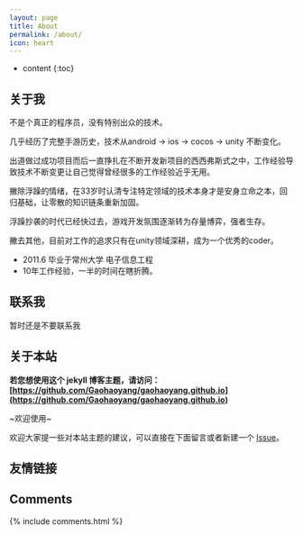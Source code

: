 ```yaml
---
layout: page
title: About
permalink: /about/
icon: heart
---
```


* content
{:toc}

## 关于我

不是个真正的程序员，没有特别出众的技术。

几乎经历了完整手游历史，技术从android -> ios -> cocos -> unity 不断变化。

出道做过成功项目而后一直挣扎在不断开发新项目的西西弗斯式之中，工作经验导致技术不断变更让自己觉得曾经很多的工作经验近乎无用。

撇除浮躁的情绪，在33岁时认清专注特定领域的技术本身才是安身立命之本，回归基础，让零散的知识链条重新加固。

浮躁抄袭的时代已经快过去，游戏开发氛围逐渐转为存量博弈，强者生存。

撇去其他，目前对工作的追求只有在unity领域深耕，成为一个优秀的coder。




<!-- 在校硕士研究生一枚，就读于西安交通大学软件工程专业，2016年毕业。即将入职阿里巴巴，前端开发工程师。

主要兴趣集中在前端开发，大前端的概念深入我心。将更多的业务逻辑放在前端中，这很有趣。同时，将自己构想的内容实现出来，这种感觉很愉快。

热爱美好的事物，热爱摇滚乐，组过乐队，卖过唱。

很喜欢崔健的歌词：现实像块石头，精神像个蛋，石头虽然坚硬，可蛋里才是生命。

还有，学习是一个非常愉快的过程。共同加油！

* 2016.6 毕业于西安交通大学 软件工程硕士
* 2015.12 获得2014-2015学年二等奖学金
* 2015.7-2015.8 联想服务，前端开发工程师（实习生）
* 2013.6 毕业于西安交通大学 理学院 -->

* 2011.6 毕业于常州大学 电子信息工程
* 10年工作经验，一半的时间在瞎折腾。


## 联系我

暂时还是不要联系我

<!-- * GitHub：[Gaohaoyang](https://github.com/Gaohaoyang)
* email：gaohaoyang126@126.com
* [Weibo](http://weibo.com/3115521wh)
* [知乎](https://www.zhihu.com/people/gaohaoyang)
* [Facebook](https://www.facebook.com/gaohaoyang.water)
* [Twitter](https://twitter.com/gaohaoyang126)
* [豆瓣](https://www.douban.com/people/42525035/)
* [豆瓣音乐人-浩阳的小站](https://site.douban.com/haoyangaiyinyue/) -->

## 关于本站

**若您想使用这个 jekyll 博客主题，请访问：[https://github.com/Gaohaoyang/gaohaoyang.github.io](https://github.com/Gaohaoyang/gaohaoyang.github.io)**

~欢迎使用~

欢迎大家提一些对本站主题的建议，可以直接在下面留言或者新建一个 [Issue](https://github.com/Gaohaoyang/gaohaoyang.github.io/issues)。


## 友情链接

<!-- [羡辙杂俎](http://zhangwenli.com/blog) \| [Anotherhome](https://www.anotherhome.net) \| [Reverland](http://reverland.org/) \| [ZhiLi](http://lizhipower.github.io/) \| [Simmer](http://simmer-jun.github.io/) \| [awthink](http://awthink.net/) \| [Aralic](http://aralic.github.io/) \| [zchen9](http://www.chen9.info/) \| [wuhuaji](http://wuhuaji.me/) \| [lisheng](http://www.lishengcn.cn/) \| [薛彬XueBin](http://axuebin.com/blog/)
 -->

## Comments

{% include comments.html %}
